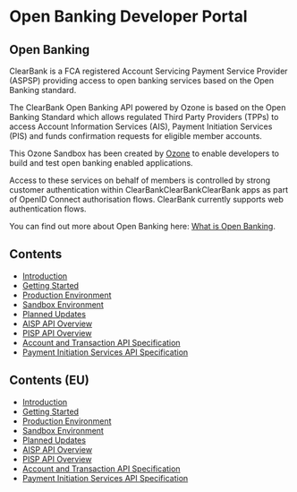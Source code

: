 # Open Banking Developer Portal

## Open Banking

ClearBank is a FCA registered Account Servicing Payment Service Provider (ASPSP) providing access to open banking services based on the Open Banking standard. 

The ClearBank Open Banking API powered by Ozone is based on the Open Banking Standard which allows regulated Third Party Providers (TPPs) to access Account Information Services (AIS), Payment Initiation Services (PIS) and funds confirmation requests for eligible member accounts.

This Ozone Sandbox has been created by [Ozone](https://ozoneapi.com) to enable developers to build and test open banking enabled applications.

Access to these services on behalf of members is controlled by strong customer authentication within ClearBankClearBankClearBank apps as part of OpenID Connect authorisation flows. ClearBank currently supports web authentication flows.

You can find out more about Open Banking here: [What is Open Banking](https://www.openbanking.org.uk/what-is-open-banking/).

## Contents

- [Introduction](/perry/developer/documentation?resource=ukhub-clrb-portal&document=docs/uk/10-index.md)
- [Getting Started](/perry/developer/documentation?resource=ukhub-clrb-portal&document=docs/uk/20-getting-started.md)
- [Production Environment](/perry/developer/documentation?resource=ukhub-clrb-portal&document=docs/uk/30-production.md)
- [Sandbox Environment](/perry/developer/documentation?resource=ukhub-clrb-portal&document=docs/uk/40-sandbox.md)
- [Planned Updates](/perry/developer/documentation?resource=ukhub-clrb-portal&document=docs/uk/50-planned-updates.md)
- [AISP API Overview](/perry/developer/documentation?resource=ukhub-clrb-portal&document=docs/uk/API%20Overview/ais.md)
- [PISP API Overview](/perry/developer/documentation?resource=ukhub-clrb-portal&document=docs/uk/API%20Overview/pis.md)
- [Account and Transaction API Specification](/perry/developer/documentation?resource=ukhub-clrb-portal&document=swagger/uk/account-info-openapi.yaml)
- [Payment Initiation Services API Specification](/perry/developer/documentation?resource=ukhub-clrb-portal&document=swagger/uk/payment-initiation-openapi.yaml)

## Contents (EU)

- [Introduction](/perry/developer/documentation?resource=euhub-clrb-portal&document=docs/eu/10-index.md)
- [Getting Started](/perry/developer/documentation?resource=euhub-clrb-portal&document=docs/eu/20-getting-started.md)
- [Production Environment](/perry/developer/documentation?resource=euhub-clrb-portal&document=docs/eu/30-production.md)
- [Sandbox Environment](/perry/developer/documentation?resource=euhub-clrb-portal&document=docs/eu/40-sandbox.md)
- [Planned Updates](/perry/developer/documentation?resource=euhub-clrb-portal&document=docs/eu/50-planned-updates.md)
- [AISP API Overview](/perry/developer/documentation?resource=euhub-clrb-portal&document=docs/eu/API%20Overview/ais.md)
- [PISP API Overview](/perry/developer/documentation?resource=euhub-clrb-portal&document=docs/eu/API%20Overview/pis.md)
- [Account and Transaction API Specification](/perry/developer/documentation?resource=euhub-clrb-portal&document=swagger/eu/account-info-openapi.yaml)
- [Payment Initiation Services API Specification](/perry/developer/documentation?resource=euhub-clrb-portal&document=swagger/eu/payment-initiation-openapi.yaml)

